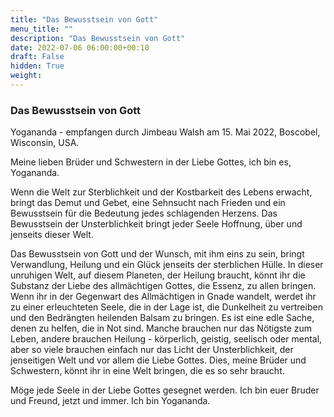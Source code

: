 ```yaml
---
title: "Das Bewusstsein von Gott"
menu_title: ""
description: "Das Bewusstsein von Gott"
date: 2022-07-06 06:00:00+00:10
draft: False
hidden: True
weight:
---
```

### Das Bewusstsein von Gott

Yogananda - empfangen durch Jimbeau Walsh am 15. Mai 2022, Boscobel, Wisconsin, USA.

Meine lieben Brüder und Schwestern in der Liebe Gottes, ich bin es, Yogananda.

Wenn die Welt zur Sterblichkeit und der Kostbarkeit des Lebens erwacht, bringt das Demut und Gebet, eine Sehnsucht nach Frieden und ein Bewusstsein für die Bedeutung jedes schlagenden Herzens. Das Bewusstsein der Unsterblichkeit bringt jeder Seele Hoffnung, über und jenseits dieser Welt.

Das Bewusstsein von Gott und der Wunsch, mit ihm eins zu sein, bringt Verwandlung, Heilung und ein Glück jenseits der sterblichen Hülle. In dieser unruhigen Welt, auf diesem Planeten, der Heilung braucht, könnt ihr die Substanz der Liebe des allmächtigen Gottes, die Essenz, zu allen bringen. Wenn ihr in der Gegenwart des Allmächtigen in Gnade wandelt, werdet ihr zu einer erleuchteten Seele, die in der Lage ist, die Dunkelheit zu vertreiben und den Bedrängten heilenden Balsam zu bringen. Es ist eine edle Sache, denen zu helfen, die in Not sind. Manche brauchen nur das Nötigste zum Leben, andere brauchen Heilung - körperlich, geistig, seelisch oder mental, aber so viele brauchen einfach nur das Licht der Unsterblichkeit, der jenseitigen Welt und vor allem die Liebe Gottes. Dies, meine Brüder und Schwestern, könnt ihr in eine Welt bringen, die es so sehr braucht.

Möge jede Seele in der Liebe Gottes gesegnet werden. Ich bin euer Bruder und Freund, jetzt und immer. Ich bin Yogananda.